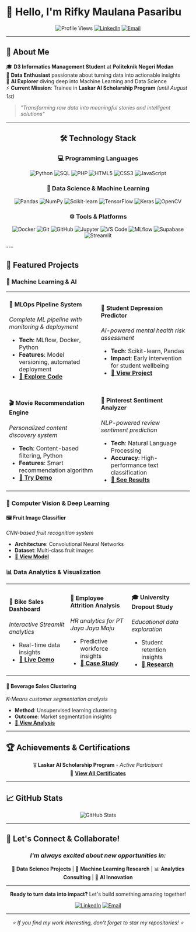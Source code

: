 # 👋 Hello, I'm **Rifky Maulana Pasaribu**

<div align="center">

![Profile Views](https://komarev.com/ghpvc/?username=rifky-maulana&color=blueviolet&style=flat-square)
[![LinkedIn](https://img.shields.io/badge/LinkedIn-Connect-0077B5?style=flat-square&logo=linkedin&logoColor=white)](https://www.linkedin.com/in/rifky-maulana-pasaribu)
[![Email](https://img.shields.io/badge/Email-rifkymp0@gmail.com-D14836?style=flat-square&logo=gmail&logoColor=white)](mailto:rifkymp0@gmail.com)

</div>

---

## 🚀 **About Me**

🎓 **D3 Informatics Management Student** at **Politeknik Negeri Medan**  
🔬 **Data Enthusiast** passionate about turning data into actionable insights  
🤖 **AI Explorer** diving deep into Machine Learning and Data Science  
⚡ **Current Mission**: Trainee in **Laskar AI Scholarship Program** *(until August 1st)*

> *"Transforming raw data into meaningful stories and intelligent solutions"*

---

## <div align="center">🛠️ **Technology Stack**</div>

<div align="center">

### **💻 Programming Languages**
![Python](https://img.shields.io/badge/Python-3776AB?style=for-the-badge&logo=python&logoColor=white)
![SQL](https://img.shields.io/badge/SQL-4479A1?style=for-the-badge&logo=mysql&logoColor=white)
![PHP](https://img.shields.io/badge/PHP-777BB4?style=for-the-badge&logo=php&logoColor=white)
![HTML5](https://img.shields.io/badge/HTML5-E34F26?style=for-the-badge&logo=html5&logoColor=white)
![CSS3](https://img.shields.io/badge/CSS3-1572B6?style=for-the-badge&logo=css3&logoColor=white)
![JavaScript](https://img.shields.io/badge/JavaScript-F7DF1E?style=for-the-badge&logo=javascript&logoColor=black)

### **🤖 Data Science & Machine Learning**
![Pandas](https://img.shields.io/badge/Pandas-150458?style=for-the-badge&logo=pandas&logoColor=white)
![NumPy](https://img.shields.io/badge/NumPy-013243?style=for-the-badge&logo=numpy&logoColor=white)
![Scikit-learn](https://img.shields.io/badge/Scikit--learn-F7931E?style=for-the-badge&logo=scikit-learn&logoColor=white)
![TensorFlow](https://img.shields.io/badge/TensorFlow-FF6F00?style=for-the-badge&logo=tensorflow&logoColor=white)
![Keras](https://img.shields.io/badge/Keras-D00000?style=for-the-badge&logo=keras&logoColor=white)
![OpenCV](https://img.shields.io/badge/OpenCV-5C3EE8?style=for-the-badge&logo=opencv&logoColor=white)

### **⚙️ Tools & Platforms**
![Docker](https://img.shields.io/badge/Docker-2496ED?style=for-the-badge&logo=docker&logoColor=white)
![Git](https://img.shields.io/badge/Git-F05032?style=for-the-badge&logo=git&logoColor=white)
![GitHub](https://img.shields.io/badge/GitHub-181717?style=for-the-badge&logo=github&logoColor=white)
![Jupyter](https://img.shields.io/badge/Jupyter-F37626?style=for-the-badge&logo=jupyter&logoColor=white)
![VS Code](https://img.shields.io/badge/VS_Code-007ACC?style=for-the-badge&logo=visual-studio-code&logoColor=white)
![MLflow](https://img.shields.io/badge/MLflow-0194E2?style=for-the-badge&logo=mlflow&logoColor=white)
![Supabase](https://img.shields.io/badge/Supabase-3ECF8E?style=for-the-badge&logo=supabase&logoColor=white)
![Streamlit](https://img.shields.io/badge/Streamlit-FF4B4B?style=for-the-badge&logo=streamlit&logoColor=white)

</div>
---

## 🎯 **Featured Projects**

### 🧠 **Machine Learning & AI**

<table>
<tr>
<td width="50%">

#### 🔄 **MLOps Pipeline System**
*Complete ML pipeline with monitoring & deployment*
- **Tech**: MLflow, Docker, Python
- **Features**: Model versioning, automated deployment
- [🔗 **Explore Code**](https://github.com/Rifky-Maulana/SMSML_Rifky_Maulana_Pasaribu)

</td>
<td width="50%">

#### 🧘 **Student Depression Predictor**
*AI-powered mental health risk assessment*
- **Tech**: Scikit-learn, Pandas
- **Impact**: Early intervention for student wellbeing
- [🔗 **View Project**](https://github.com/Rifky-Maulana/Depresi_mahasiswa)

</td>
</tr>
<tr>
<td width="50%">

#### 🎬 **Movie Recommendation Engine**
*Personalized content discovery system*
- **Tech**: Content-based filtering, Python
- **Features**: Smart recommendation algorithm
- [🔗 **Try Demo**](https://github.com/Rifky-Maulana/Sistem_Rekomendasi)

</td>
<td width="50%">

#### 📱 **Pinterest Sentiment Analyzer**
*NLP-powered review sentiment prediction*
- **Tech**: Natural Language Processing
- **Accuracy**: High-performance text classification
- [🔗 **See Results**](https://github.com/Rifky-Maulana/Analisis_Sentimen_pinterest)

</td>
</tr>
</table>

### 🍎 **Computer Vision & Deep Learning**

#### 🖼️ **Fruit Image Classifier**
*CNN-based fruit recognition system*
- **Architecture**: Convolutional Neural Networks
- **Dataset**: Multi-class fruit images
- [🔗 **View Model**](https://github.com/Rifky-Maulana/Klasifikasi_gambar_buah)

### 📊 **Data Analytics & Visualization**

<table>
<tr>
<td width="33%">

#### 🚴 **Bike Sales Dashboard**
*Interactive Streamlit analytics*
- Real-time data insights
- [🔗 **Live Demo**](https://github.com/Rifky-Maulana/streamlit-bike-dashboard_1)

</td>
<td width="33%">

#### 👥 **Employee Attrition Analysis**
*HR analytics for PT Jaya Jaya Maju*
- Predictive workforce insights
- [🔗 **Case Study**](https://github.com/Rifky-Maulana/data-science-1)

</td>
<td width="33%">

#### 🎓 **University Dropout Study**
*Educational data exploration*
- Student retention insights
- [🔗 **Research**](https://github.com/Rifky-Maulana/data-science-2)

</td>
</tr>
</table>

#### 🥤 **Beverage Sales Clustering**
*K-Means customer segmentation analysis*
- **Method**: Unsupervised learning clustering
- **Outcome**: Market segmentation insights
- [🔗 **View Analysis**](https://drive.google.com/drive/folders/1z-UdjOYi8CSsJgg5FUU24SS_NN5xhXcC?usp=drive_link)

---

## 🏆 **Achievements & Certifications**

<div align="center">

🎖️ **Laskar AI Scholarship Program** - *Active Participant*  
📜 [**View All Certificates**](https://drive.google.com/drive/folders/1IE0cePdUoLkxP4qiwt8skkPfxJt229Bb?usp=sharing)

</div>

---

## 📈 **GitHub Stats**

<div align="center">
<img src="https://github-readme-stats.vercel.app/api?username=rifky-maulana&show_icons=true&theme=tokyonight&hide_border=true" alt="GitHub Stats" />
</div>

---

## 🤝 **Let's Connect & Collaborate!**

<div align="center">

### *I'm always excited about new opportunities in:*
🔬 **Data Science Projects** | 🤖 **Machine Learning Research** | 📊 **Analytics Consulting** | 🚀 **AI Innovation**

---

**Ready to turn data into impact?** Let's build something amazing together! 

[![LinkedIn](https://img.shields.io/badge/Connect_on_LinkedIn-0077B5?style=for-the-badge&logo=linkedin&logoColor=white)](https://www.linkedin.com/in/rifky-maulana-pasaribu)
[![Email](https://img.shields.io/badge/Send_Email-D14836?style=for-the-badge&logo=gmail&logoColor=white)](mailto:rifkymp0@gmail.com)

</div>

---

<div align="center">
<i>⭐ If you find my work interesting, don't forget to star my repositories! ⭐</i>
</div>
